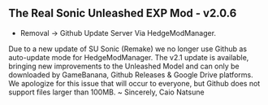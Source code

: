 ## The Real Sonic Unleashed EXP Mod - v2.0.6

- Removal → Github Update Server Via HedgeModManager.

Due to a new update of SU Sonic (Remake) we no longer use Github as auto-update mode for HedgeModManager. The v2.1 update is available, bringing new improvements to the Unleashed Model and can only be downloaded by GameBanana, Github Releases & Google Drive platforms. We apologize for this issue that will occur to everyone, but Github does not support files larger than 100MB.
  ~ Sincerely, Caio Natsune


